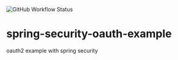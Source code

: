 ![GitHub Workflow Status](https://img.shields.io/github/workflow/status/thiagofarbo/spring-security-oauth-example/maven)
# spring-security-oauth-example
oauth2 example with spring security
